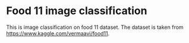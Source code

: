 # Food 11 image classification

This is image classification on food 11 dataset. The dataset is taken from <a href='https://www.kaggle.com/vermaavi/food11'>https://www.kaggle.com/vermaavi/food11</a>.
